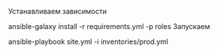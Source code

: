 Устанавливаем зависимости

ansible-galaxy install -r requirements.yml -p roles
Запускаем

ansible-playbook site.yml -i inventories/prod.yml